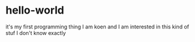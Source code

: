 # hello-world
it's my first programming thing
I am koen and I am interested in this kind of stuf 
I don't know exactly
